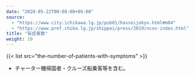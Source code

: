 ```yaml
---
date: "2020-05-22T00:00:00+09:00"
source:
  - "https://www.city.ichikawa.lg.jp/pub01/hasseijokyo.html#m04"
  - "https://www.pref.chiba.lg.jp/shippei/press/2019/ncov-index.html"
title: "有症者数"
weight: 10
---
```


{{< list src="the-number-of-patients-with-symptoms" >}}

- チャーター機帰国者・クルーズ船乗客等を含む。
